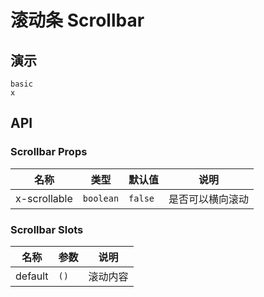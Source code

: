 # 滚动条 Scrollbar

## 演示

```demo
basic
x
```

## API

### Scrollbar Props

| 名称         | 类型      | 默认值  | 说明             |
| ------------ | --------- | ------- | ---------------- |
| x-scrollable | `boolean` | `false` | 是否可以横向滚动 |

### Scrollbar Slots

| 名称    | 参数 | 说明     |
| ------- | ---- | -------- |
| default | `()` | 滚动内容 |
